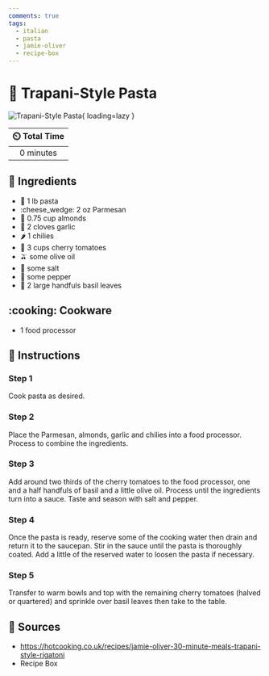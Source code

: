 ```yaml
---
comments: true
tags:
  - italian
  - pasta
  - jamie-oliver
  - recipe-box
---
```

# :spaghetti: Trapani-Style Pasta

![Trapani-Style Pasta](../assets/images/trapani-style-pasta.jpg){ loading=lazy }

| :timer_clock: Total Time |
|:-----------------------: |
| 0 minutes |

## :salt: Ingredients

- :ear_of_rice: 1 lb pasta
- :cheese_wedge: 2 oz Parmesan
- :chestnut: 0.75 cup almonds
- :garlic: 2 cloves garlic
- :hot_pepper: 1 chilies
- :tomato: 3 cups cherry tomatoes
- :olive: some olive oil
- :salt: some salt
- :salt: some pepper
- :herb: 2 large handfuls basil leaves

## :cooking: Cookware

- 1 food processor

## :pencil: Instructions

### Step 1

Cook pasta as desired.

### Step 2

Place the Parmesan, almonds, garlic and chilies into a food processor. Process to combine the ingredients.

### Step 3

Add around two thirds of the cherry tomatoes to the food processor, one and a half handfuls of basil and a little olive
oil. Process until the ingredients turn into a sauce. Taste and season with salt and pepper.

### Step 4

Once the pasta is ready, reserve some of the cooking water then drain and return it to the saucepan. Stir in the sauce
until the pasta is thoroughly coated. Add a little of the reserved water to loosen the pasta if necessary.

### Step 5

Transfer to warm bowls and top with the remaining cherry tomatoes (halved or quartered) and sprinkle over basil leaves
then take to the table.

## :link: Sources

- <https://hotcooking.co.uk/recipes/jamie-oliver-30-minute-meals-trapani-style-rigatoni>
- Recipe Box
